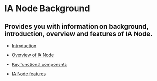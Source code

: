 # IA Node Background
## Provides you with information on background, introduction, overview and features of IA Node.
-	[Introduction](https://github.com/National-Digital-Twin/integration-architecture-documentation/blob/main/DeveloperDocumentation/IANode/IANode.md#ianode)

- [Overview of IA Node](https://github.com/National-Digital-Twin/integration-architecture-documentation/blob/main/DeveloperDocumentation/IntegrationArchitecture.md#integration-architecture) 

- [Key functional components](https://github.com/National-Digital-Twin/integration-architecture-documentation/blob/main/DeveloperDocumentation/IANode/Components.md#key-functional-components-of-an-ia-node) 

- [IA Node features](https://github.com/National-Digital-Twin/integration-architecture-documentation/blob/main/DeveloperDocumentation/IANode/Features.md#ianode-features)
